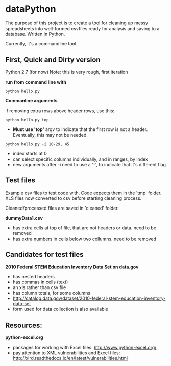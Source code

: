 # dataPython

The purpose of this project is to create a tool for cleaning up messy spreadsheets into well-formed csvfiles ready for analysis and saving to a database. Written in Python.

Currently, it's a commandline tool.

## First, Quick and Dirty version
Python 2.7 (for now)
Note: this is very rough, first iteration

**run from command line with**

```python hello.py```

**Commanline arguments**

if removing extra rows above header rows, use this:

```python hello.py top```

* **Must use 'top'** argv to indicate that the first row is not a header. Eventually, this may not be needed.

```python hello.py -i 10-29, 45```

* index starts at 0 
* can select specific columns individually, and in ranges, by index
* new arguments after -i need to use a '-', to indicate that it's different flag




## Test files
Example csv files to test code with. Code expects them in the 'tmp' folder.
XLS files now converted to csv before starting cleaning process.

Cleaned/processed files are saved in 'cleaned' folder.

**dummyData1.csv**
* has extra cells at top of file, that are not headers or data. need to be removed
* has extra numbers in cells below two collumns. need to be removed 

## Candidates for test files
**2010 Federal STEM Education Inventory Data Set on data.gov**
* has nested headers
* has commas in cells (text)
* an xls rather than csv file
* has column totals, for some columns
* http://catalog.data.gov/dataset/2010-federal-stem-education-inventory-data-set
* form used for data collection is also available



## Resources:
**python-excel.org**
* packages for working with Excel files: http://www.python-excel.org/
* pay attention to XML vulnerabilities and Excel files: http://xlrd.readthedocs.io/en/latest/vulnerabilities.html


